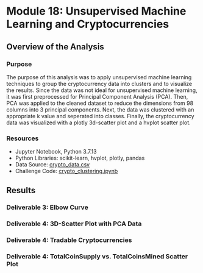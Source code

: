 # Module 18: Unsupervised Machine Learning and Cryptocurrencies

## Overview of the Analysis

### Purpose
The purpose of this analysis was to apply unsupervised machine learning techniques to group the cryptocurrency data into clusters and to visualize the results. Since the data was not ideal for unsupervised machine learning, it was first preprocessed for Principal Component Analysis (PCA). Then, PCA was applied to the cleaned dataset to reduce the dimensions from 98 columns into 3 principal components. Next, the data was clustered with an appropriate k value and seperated into classes. Finally, the cryptocurrency data was visualized with a plotly 3d-scatter plot and a hvplot scatter plot. 

### Resources
* Jupyter Notebook, Python 3.7.13
* Python Libraries: scikit-learn, hvplot, plotly, pandas
* Data Source: [crypto_data.csv](https://github.com/daniel-sh-au/UofT_DataBC_Module18_Cryptocurrencies/blob/main/Resources/crypto_data.csv)
* Challenge Code: [crypto_clustering.ipynb](https://github.com/daniel-sh-au/UofT_DataBC_Module18_Cryptocurrencies/blob/main/crypto_clustering.ipynb)


## Results

### Deliverable 3: Elbow Curve


### Deliverable 4: 3D-Scatter Plot with PCA Data


### Deliverable 4: Tradable Cryptocurrencies


### Deliverable 4: TotalCoinSupply vs. TotalCoinsMined Scatter Plot
